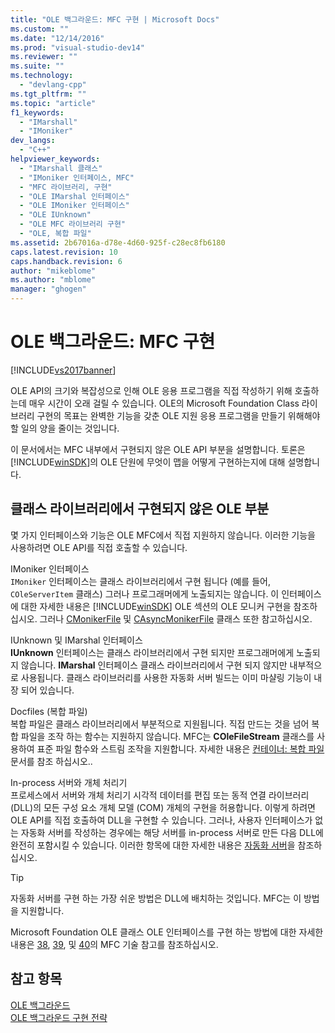 ```yaml
---
title: "OLE 백그라운드: MFC 구현 | Microsoft Docs"
ms.custom: ""
ms.date: "12/14/2016"
ms.prod: "visual-studio-dev14"
ms.reviewer: ""
ms.suite: ""
ms.technology: 
  - "devlang-cpp"
ms.tgt_pltfrm: ""
ms.topic: "article"
f1_keywords: 
  - "IMarshall"
  - "IMoniker"
dev_langs: 
  - "C++"
helpviewer_keywords: 
  - "IMarshall 클래스"
  - "IMoniker 인터페이스, MFC"
  - "MFC 라이브러리, 구현"
  - "OLE IMarshal 인터페이스"
  - "OLE IMoniker 인터페이스"
  - "OLE IUnknown"
  - "OLE MFC 라이브러리 구현"
  - "OLE, 복합 파일"
ms.assetid: 2b67016a-d78e-4d60-925f-c28ec8fb6180
caps.latest.revision: 10
caps.handback.revision: 6
author: "mikeblome"
ms.author: "mblome"
manager: "ghogen"
---
```

# OLE 백그라운드: MFC 구현
[!INCLUDE[vs2017banner](../assembler/inline/includes/vs2017banner.md)]

OLE API의 크기와 복잡성으로 인해 OLE 응용 프로그램을 직접 작성하기 위해 호출하는데 매우 시간이 오래 걸릴 수 있습니다.  OLE의 Microsoft Foundation Class 라이브러리 구현의 목표는 완벽한 기능을 갖춘 OLE 지원 응용 프로그램을 만들기 위해해야 할 일의 양을 줄이는 것입니다.  
  
 이 문서에서는 MFC 내부에서 구현되지 않은 OLE API 부분을 설명합니다.  토론은 [!INCLUDE[winSDK](../atl/includes/winsdk_md.md)]의 OLE 단원에 무엇이 맵을 어떻게 구현하는지에 대해 설명합니다.  
  
##  <a name="_core_portions_of_ole_not_implemented_by_the_class_library"></a> 클래스 라이브러리에서 구현되지 않은 OLE 부분  
 몇 가지 인터페이스와 기능은 OLE MFC에서 직접 지원하지 않습니다.  이러한 기능을 사용하려면 OLE API를 직접 호출할 수 있습니다.  
  
 IMoniker 인터페이스  
 `IMoniker`  인터페이스는 클래스 라이브러리에서 구현 됩니다 \(예를 들어,  `COleServerItem`  클래스\) 그러나 프로그래머에게 노출되지는 않습니다.  이 인터페이스에 대한 자세한 내용은   [!INCLUDE[winSDK](../atl/includes/winsdk_md.md)] OLE 섹션의 OLE 모니커 구현을 참조하십시오.  그러나 [CMonikerFile](../mfc/reference/cmonikerfile-class.md) 및  [CAsyncMonikerFile](../mfc/reference/casyncmonikerfile-class.md) 클래스 또한 참고하십시오.  
  
 IUnknown 및 IMarshal 인터페이스  
 **IUnknown** 인터페이스는 클래스 라이브러리에서 구현 되지만 프로그래머에게 노출되지 않습니다.   **IMarshal** 인터페이스 클래스 라이브러리에서 구현 되지 않지만 내부적으로 사용됩니다.  클래스 라이브러리를 사용한 자동화 서버 빌드는 이미 마샬링 기능이 내장 되어 있습니다.  
  
 Docfiles \(복합 파일\)  
 복합 파일은 클래스 라이브러리에서 부분적으로 지원됩니다.  직접 만드는 것을 넘어 복합 파일을 조작 하는 함수는 지원하지 않습니다.  MFC는 **COleFileStream** 클래스를 사용하여  표준 파일 함수와 스트림 조작을 지원합니다.  자세한 내용은   [컨테이너: 복합 파일](../mfc/containers-compound-files.md)문서를 참조 하십시오..  
  
 In\-process 서버와 개체 처리기  
 프로세스에서 서버와 개체 처리기 시각적 데이터를 편집 또는 동적 연결 라이브러리 \(DLL\)의 모든 구성 요소 개체 모델 \(COM\) 개체의 구현을 허용합니다.  이렇게 하려면 OLE API를 직접 호출하여 DLL을 구현할 수 있습니다.  그러나, 사용자 인터페이스가 없는 자동화 서버를 작성하는 경우에는 해당 서버를 in\-process 서버로 만든 다음 DLL에 완전히 포함시킬 수 있습니다.  이러한 항목에 대한 자세한 내용은  [자동화 서버](../mfc/automation-servers.md)을 참조하십시오.  
  
> [!TIP]
>  자동화 서버를 구현 하는 가장 쉬운 방법은 DLL에 배치하는 것입니다.  MFC는 이 방법을 지원합니다.  
  
 Microsoft Foundation OLE 클래스 OLE 인터페이스를 구현 하는 방법에 대한 자세한 내용은  [38](../mfc/tn038-mfc-ole-iunknown-implementation.md),  [39](../mfc/tn039-mfc-ole-automation-implementation.md), 및  [40](../mfc/tn040-mfc-ole-in-place-resizing-and-zooming.md)의 MFC 기술 참고를 참조하십시오.  
  
## 참고 항목  
 [OLE 백그라운드](../mfc/ole-background.md)   
 [OLE 백그라운드 구현 전략](../mfc/ole-background-implementation-strategies.md)